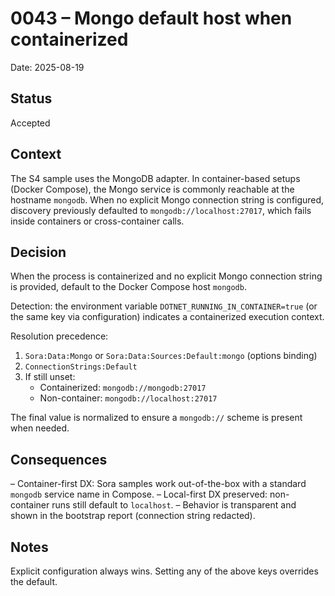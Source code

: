 # 0043 – Mongo default host when containerized

Date: 2025-08-19

## Status
Accepted

## Context
The S4 sample uses the MongoDB adapter. In container-based setups (Docker Compose), the Mongo service is commonly reachable at the hostname `mongodb`. When no explicit Mongo connection string is configured, discovery previously defaulted to `mongodb://localhost:27017`, which fails inside containers or cross-container calls.

## Decision
When the process is containerized and no explicit Mongo connection string is provided, default to the Docker Compose host `mongodb`.

Detection: the environment variable `DOTNET_RUNNING_IN_CONTAINER=true` (or the same key via configuration) indicates a containerized execution context.

Resolution precedence:
1) `Sora:Data:Mongo` or `Sora:Data:Sources:Default:mongo` (options binding)
2) `ConnectionStrings:Default`
3) If still unset:
   - Containerized: `mongodb://mongodb:27017`
   - Non-container: `mongodb://localhost:27017`

The final value is normalized to ensure a `mongodb://` scheme is present when needed.

## Consequences
– Container-first DX: Sora samples work out-of-the-box with a standard `mongodb` service name in Compose.
– Local-first DX preserved: non-container runs still default to `localhost`.
– Behavior is transparent and shown in the bootstrap report (connection string redacted).

## Notes
Explicit configuration always wins. Setting any of the above keys overrides the default.
